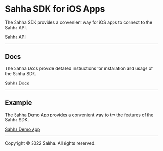 # Sahha SDK for iOS Apps

The Sahha SDK provides a convenient way for iOS apps to connect to the Sahha API.

[Sahha API](https://sandbox-api.sahha.ai/api-docs/)

---

## Docs

The Sahha Docs provide detailed instructions for installation and usage of the Sahha SDK.

[Sahha Docs](https://developer.sahha.ai/docs)

---

## Example

The Sahha Demo App provides a convenient way to try the features of the Sahha SDK.

[Sahha Demo App](https://github.com/sahha-ai/sahha-demo-ios)

---

Copyright © 2022 Sahha. All rights reserved.
